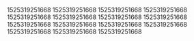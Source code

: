 1525319251668
1525319251668
1525319251668
1525319251668
1525319251668
1525319251668
1525319251668
1525319251668
1525319251668
1525319251668
1525319251668
1525319251668
1525319251668
1525319251668
1525319251668